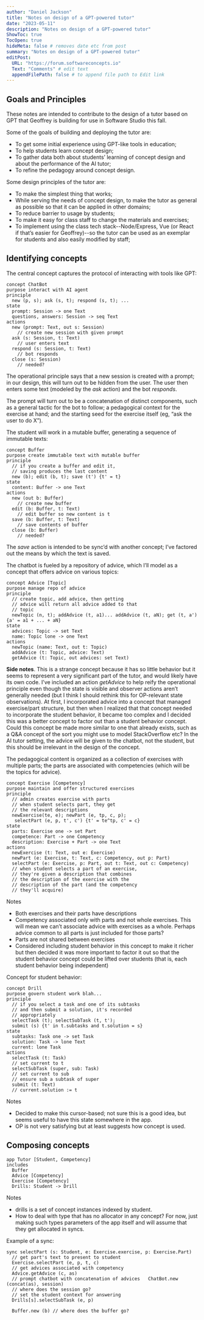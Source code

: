 ```yaml
---
author: "Daniel Jackson"
title: "Notes on design of a GPT-powered tutor"
date: "2023-05-11"
description: "Notes on design of a GPT-powered tutor"
ShowToc: true
TocOpen: true
hideMeta: false # removes date etc from post
summary: "Notes on design of a GPT-powered tutor"
editPost:
  URL: "https://forum.softwareconcepts.io"
  Text: "Comments" # edit text
  appendFilePath: false # to append file path to Edit link
---
```


## Goals and Principles

These notes are intended to contribute to the design of a tutor based on GPT that Geoffrey is building for use in Software Studio this fall.

Some of the goals of building and deploying the tutor are:

- To get some initial experience using GPT-like tools in education;
- To help students learn concept design;
- To gather data both about students’ learning of concept design and about the performance of the AI tutor;
- To refine the pedagogy around concept design.

Some design principles of the tutor are:

- To make the simplest thing that works;
- While serving the needs of concept design, to make the tutor as general as possible so that it can be applied in other domains;
- To reduce barrier to usage by students;
- To make it easy for class staff to change the materials and exercises;
- To implement using the class tech stack--Node/Express, Vue (or React if that’s easier for Geoffrey)--so the tutor can be used as an exemplar for students and also easily modified by staff;

## Identifying concepts

The central concept captures the protocol of interacting with tools like GPT:

	concept ChatBot
	purpose interact with AI agent
	principle
	  new (p, s); ask (s, t); respond (s, t); ...
	state
	  prompt: Session -> one Text
	  questions, answers: Session -> seq Text
	actions
	  new (prompt: Text, out s: Session)
	  	// create new session with given prompt
	  ask (s: Session, t: Text)
	  	// user enters text
	  respond (s: Session, t: Text)
	  	// bot responds
	  close (s: Session)
	  	// needed?

The operational principle says that a new session is created with a prompt; in our design, this will turn out to be hidden from the user. The user then enters some text (modeled by the *ask* action) and the bot *responds*.

The prompt will turn out to be a concatenation of distinct components, such as a general tactic for the bot to follow; a pedagogical context for the exercise at hand; and the starting seed for the exercise itself (eg, “ask the user to do X”).

The student will work in a mutable buffer, generating a sequence of immutable texts:

	concept Buffer
	purpose create immutable text with mutable buffer
	principle
	  // if you create a buffer and edit it,
	  // saving produces the last content
	  new (b); edit (b, t); save (t') {t' = t}
	state
	  content: Buffer -> one Text
	actions
	  new (out b: Buffer)
	  	// create new buffer
	  edit (b: Buffer, t: Text)
	  	// edit buffer so new content is t
	  save (b: Buffer, t: Text)
	  	// save contents of buffer
	  close (b: Buffer)
	  	// needed?
	  	
The *save* action is intended to be sync’d with another concept; I’ve factored out the means by which the text is saved.

The chatbot is fueled by a repository of advice, which I’ll model as a concept that offers advice on various topics:

	concept Advice [Topic]
	purpose manage repo of advice
	principle
	  // create topic, add advice, then getting
	  // advice will return all advice added to that
	  // topic
	  newTopic (n, t); addAdvice (t, a1)... addAdvice (t, aN); get (t, a') {a' = a1 + ... + aN}
	state
	  advices: Topic -> set Text
	  name: Topic lone -> one Text
	actions
	  newTopic (name: Text, out t: Topic)
	  addAdvice (t: Topic, advice: Text)
	  getAdvice (t: Topic, out advices: set Text)

**Side notes**. This is a strange concept because it has so little behavior but it seems to represent a very significant part of the tutor, and would likely have its own code. I’ve included an action *getAdvice* to help reify the operational principle even though the state is visible and observer actions aren’t generally needed (but I think I should rethink this for OP-relevant state observations). At first, I incorporated advice into a concept that managed exercise/part structure, but then when I realized that that concept needed to incorporate the student behavior, it became too complex and I decided this was a better concept to factor out than a student behavior concept. Could this concept be made more similar to one that already exists, such as a Q&A concept of the sort you might use to model StackOverflow etc? In the AI tutor setting, the advice will be given to the chatbot, not the student, but this should be irrelevant in the design of the concept.

The pedagogical content is organized as a collection of exercises with multiple parts; the parts are associated with competencies (which will be the topics for advice).

	concept Exercise [Competency]
	purpose maintain and offer structured exercises
	principle
	  // admin creates exercise with parts
	  // when student selects part, they get 
	  // the relevant descriptions
	  newExercise(te, e); newPart (e, tp, c, p);
	   selectPart (e, p, t', c') {t' = te^tp, c' = c}
	state
	  parts: Exercise one -> set Part
	  competence: Part -> one Competency
	  description: Exercise + Part -> one Text
	actions
	  newExercise (t: Text, out e: Exercise)
	  newPart (e: Exercise, t: Text, c: Competency, out p: Part)
	  selectPart (e: Exercise, p: Part, out t: Text, out c: Competency)
	  // when student selects a part of an exercise,
	  // they're given a description that combines
	  // the description of the exercise with the 
	  // description of the part (and the competency
	  // they'll acquire)
	 
Notes
- Both exercises and their parts have descriptions
- Competency associated only with parts and not whole exercises. This will mean we can’t associate advice with exercises as a whole. Perhaps advice common to all parts is just included for those parts?
- Parts are not shared between exercises
- Considered including student behavior in this concept to make it richer but then decided it was more important to factor it out so that the student behavior concept could be lifted over students (that is, each student behavior being independent)

Concept for student behavior:

	concept Drill
	purpose govern student work blah...
	principle
	  // if you select a task and one of its subtasks
	  // and then submit a solution, it's recorded
	  // appropriately
	  selectTask (t); selectSubTask (t, t'); 
	  submit (s) {t' in t.subtasks and t.solution = s}
	state
	  subtasks: Task one -> set Task
	  solution: Task -> lone Text
	  current: lone Task
	actions
	  selectTask (t: Task)
	  // set current to t
	  selectSubTask (super, sub: Task)
	  // set current to sub
	  // ensure sub a subtask of super
	  submit (t: Text)
	  // current.solution := t

Notes
- Decided to make this cursor-based; not sure this is a good idea, but seems useful to have this state somewhere in the app.
- OP is not very satisfying but at least suggests how concept is used.

## Composing concepts

	app Tutor [Student, Competency]
	includes	  
	  Buffer
	  Advice [Competency]
	  Exercise [Competency]
	  Drills: Student -> Drill

Notes
- drills is a set of concept instances indexed by student.
- How to deal with type that has no allocator in any concept? For now, just making such types parameters of the app itself and will assume that they get allocated in syncs.

Example of a sync:

	sync selectPart (s: Student, e: Exercise.exercise, p: Exercise.Part)
	  // get part's text to present to student
	  Exercise.selectPart (e, p, t, c)
	  // get advices associated with competency
	  Advice.getAdvice (c, as)
	  // prompt chatbot with concatenation of advices	ChatBot.new (concat(as), session)
	  // where does the session go?
	  // set the student context for answering
	  Drills[s].selectSubTask (e, p)

	  Buffer.new (b) // where does the buffer go? 

